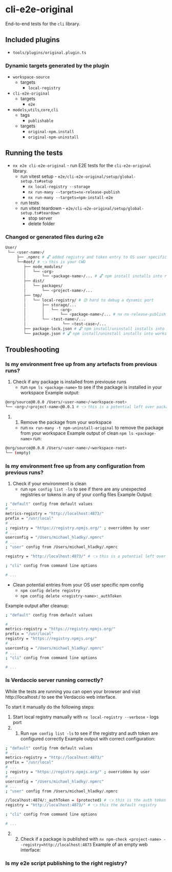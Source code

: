 # cli-e2e-original

End-to-end tests for the `cli` library.

## Included plugins
- `tools/plugins/original.plugin.ts`

### Dynamic targets generated by the plugin

- `workspace-source`
  - targets
    - `local-registry`
- `cli-e2e-original`
  - targets
    - `e2e`
- `models`,`utils`,`core`,`cli`
  - tags
    - `publishable`
  - targets
    - `original-npm.install`
    - `original-npm-uninstall`


## Running the tests

- `nx e2e cli-e2e-original` - run E2E tests for the `cli-e2e-original` library.
  - run vitest setup - `e2e/cli-e2e-original/setup/global-setup.ts#setup`
    - `nx local-registry --storage`
    - `nx run-many --targets=nx-release-publish`
    - `nx run-many --targets=npm-install-e2e`
  - run tests
  - run vitest teardown - `e2e/cli-e2e-original/setup/global-setup.ts#teardown`
    - stop server
    - delete folder

### Changed or generated files during e2e

```sh
User/
 └── <user-name>/
     ├── .npmrc # 🔓 added registry and token entry to OS user specific npm config
     └──Root/ # 👈 this is your CWD
        ├── node_modules/
        │   └── <org>
        │       └── <package-name>/... # 🔓 npm install installs into repository folder
        ├── dist/
        │   └── packages/
        │       └── <project-name>/...
        ├── tmp/
        │   └── local-registry/ # 😓 hard to debug a dynamic port
        │       ├── storage/...
        │       │   └── <org>
        │       │       └── <package-name>/... # nx nx-release-publish saves the package's tarball here
        │       └── <test-name>/...
        │                └── <test-case>/...
        ├── package-lock.json # 🔓 npm install/uninstall installs into workspace root
        └── package.json # 🔓 npm install/uninstall installs into workspace root
```

## Troubleshooting

### Is my environment free up from any artefacts from previous runs?

1. Check if any package is installed from previouse runs
   - run `npm ls <package-name>` to see if the package is installed in your workspace
   Example output:
```sh
@org/source@0.0.0 /Users/<user-name>/<workspace-root>
└── <org>/<project-name>@0.0.1 # 👈 this is a potential left over package from your e2e test
```
1. 1. Remove the package from your workspace
   - run `nx run-many -t npm-uninstall-original` to remove the package from your workspace
   Example output of clean `npm ls <package-name>` run:

```sh
@org/source@0.0.0 /Users/<user-name>/<workspace-root>
└── (empty)
```

### Is my environment free up from any configuration from previous runs?

1. Check if your environment is clean
   - run `npm config list -ls` to see if there are any unexpected registries or tokens in any of your config files
   Example Output:
```sh
; "default" config from default values
# ...
metrics-registry = "http://localhost:4873/" 
prefix = "/usr/local" 
# ...
; registry = "https://registry.npmjs.org/" ; overridden by user
# ...
userconfig = "/Users/michael_hladky/.npmrc" 
# ...
; "user" config from /Users/michael_hladky/.npmrc

registry = "http://localhost:4873/" # 👈 this is a potential left over configuration form your e2e test

; "cli" config from command line options

# ...
```    
 
- Clean potential entries from your OS user specific npm config
     - `npm config delete registry`
     - `npm config delete <registry-name>:_authToken`

Example output after cleanup:
```sh
; "default" config from default values

# ...
metrics-registry = "https://registry.npmjs.org/" 
prefix = "/usr/local" 
registry = "https://registry.npmjs.org/" 
# ...
userconfig = "/Users/michael_hladky/.npmrc" 
# ...
; "cli" config from command line options

# ...
```

### Is Verdaccio server running correctly?

While the tests are running you can open your browser and visit http://localhost:<port>/ to see the Verdaccio web interface.

To start it manually do the following steps:
1. Start local registry manually with `nx local-registry --verbose` - logs port
2. 1. Run `npm config list -ls` to see if the registry and auth token are configured correctly
   Example output with correct configuration:
```sh
; "default" config from default values
# ...
metrics-registry = "http://localhost:4873/" 
prefix = "/usr/local" 
# ...
; registry = "https://registry.npmjs.org/" ; overridden by user
# ...
userconfig = "/Users/michael_hladky/.npmrc" 
# ...
; "user" config from /Users/michael_hladky/.npmrc

//localhost:4874/:_authToken = (protected) # 👈 this is the auth token for your Verdaccio registry
registry = "http://localhost:4873/" # 👈 this the default registry

; "cli" config from command line options

# ...
```  
2. 2. Check if a package is published with `nx npm-check <project-name> --registry=http://localhost:4873`
Example of an empty web interface: 

### Is my e2e script publishing to the right registry?
